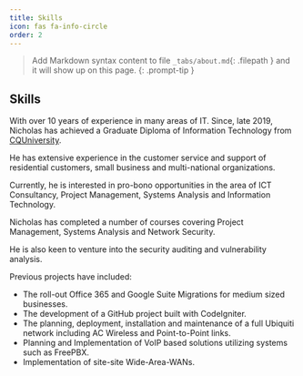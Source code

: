 ```yaml
---
title: Skills
icon: fas fa-info-circle
order: 2
---
```


> Add Markdown syntax content to file `_tabs/about.md`{: .filepath } and it will show up on this page.
{: .prompt-tip }

Skills
-------

With over 10 years of experience in many areas of IT. Since, late 2019, Nicholas has achieved a Graduate Diploma of Information Technology from [CQUniversity](https://www.cqu.edu.au).

He has extensive experience in the customer service and support of residential customers, small business and multi-national organizations.

Currently, he is interested in pro-bono opportunities in the area of ICT Consultancy, Project Management, Systems Analysis and Information Technology.

Nicholas has completed a number of courses covering Project Management, Systems Analysis and Network Security.

He is also keen to venture into the security auditing and vulnerability analysis.

Previous projects have included:

*   The roll-out Office 365 and Google Suite Migrations for medium sized businesses.
*   The development of a GitHub project built with CodeIgniter.
*   The planning, deployment, installation and maintenance of a full Ubiquiti network including AC Wireless and Point-to-Point links.
*   Planning and Implementation of VoIP based solutions utilizing systems such as FreePBX.
*   Implementation of site-site Wide-Area-WANs.
